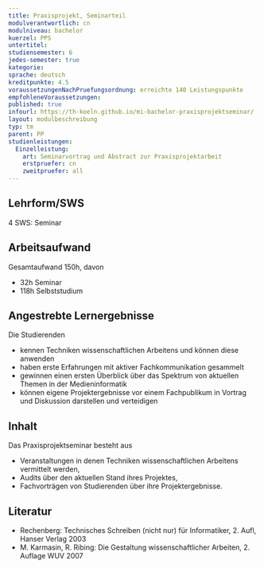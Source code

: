 ```yaml
---
title: Praxisprojekt, Seminarteil
modulverantwortlich: cn
modulniveau: bachelor
kuerzel: PPS
untertitel:
studiensemester: 6
jedes-semester: true
kategorie:
sprache: deutsch
kreditpunkte: 4.5
voraussetzungenNachPruefungsordnung: erreichte 140 Leistungspunkte
empfohleneVoraussetzungen: 
published: true
infourl: https://th-koeln.github.io/mi-bachelor-praxisprojektseminar/
layout: modulbeschreibung
typ: tm
parent: PP
studienleistungen:
  Einzelleistung:
    art: Seminarvortrag und Abstract zur Praxisprojektarbeit
    erstpruefer: cn
    zweitpruefer: all
---
```


## Lehrform/SWS
4 SWS: Seminar

## Arbeitsaufwand
Gesamtaufwand 150h, davon 

* 32h Seminar
* 118h Selbststudium

## Angestrebte Lernergebnisse
Die Studierenden  

- kennen Techniken wissenschaftlichen Arbeitens und können diese anwenden
- haben erste Erfahrungen mit aktiver Fachkommunikation gesammelt
- gewinnen einen ersten Überblick über das Spektrum von aktuellen Themen in der Medieninformatik
- können eigene Projektergebnisse vor einem Fachpublikum in Vortrag und Diskussion darstellen und verteidigen

## Inhalt
Das Praxisprojektseminar besteht aus

- Veranstaltungen in denen Techniken wissenschaftlichen Arbeitens vermittelt werden,
- Audits über den aktuellen Stand ihres Projektes,
- Fachvorträgen von Studierenden über ihre Projektergebnisse.

## Literatur
- Rechenberg: Technisches Schreiben (nicht nur) für Informatiker, 2. Aufl, Hanser Verlag 2003
- M. Karmasin, R. Ribing: Die Gestaltung wissenschaftlicher Arbeiten, 2. Auflage WUV 2007

